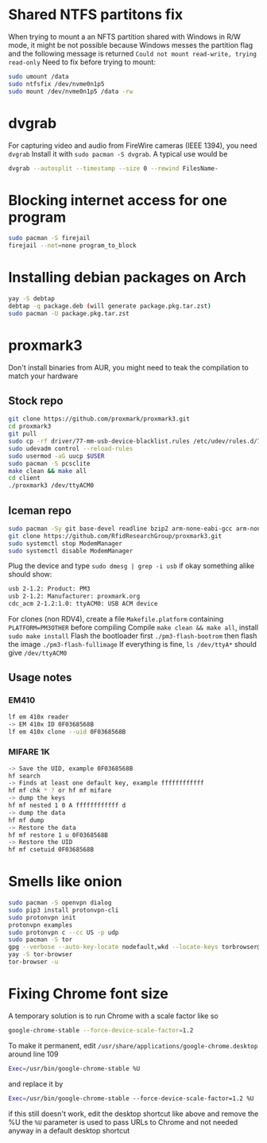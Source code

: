 # Shared NTFS partitons fix
When trying to mount a an NFTS partition shared with Windows in R/W mode, it might be not possible because Windows messes the partition flag and the following message is returned ``Could not mount read-write, trying read-only``
Need to fix before trying to mount:
````bash
sudo umount /data
sudo ntfsfix /dev/nvme0n1p5
sudo mount /dev/nvme0n1p5 /data -rw
````
# dvgrab
For capturing video and audio from FireWire cameras (IEEE 1394), you need ``dvgrab``
Install it with ``sudo pacman -S dvgrab``. A typical use would be

````bash
dvgrab --autosplit --timestamp --size 0 --rewind FilesName-
````
# Blocking internet access for one program
````bash
sudo pacman -S firejail
firejail --net=none program_to_block
````
# Installing debian packages on Arch
````bash
yay -S debtap
debtap -q package.deb (will generate package.pkg.tar.zst)
sudo pacman -U package.pkg.tar.zst
````
# proxmark3
Don't install binaries from AUR, you might need to teak the compilation to match your hardware
## Stock repo
````bash
git clone https://github.com/proxmark/proxmark3.git
cd proxmark3
git pull
sudo cp -rf driver/77-mm-usb-device-blacklist.rules /etc/udev/rules.d/77-mm-usb-device-blacklist.rules
sudo udevadm control --reload-rules
sudo usermod -aG uucp $USER
sudo pacman -S pcsclite
make clean && make all
cd client
./proxmark3 /dev/ttyACM0
````
## Iceman repo
````bash
sudo pacman -Sy git base-devel readline bzip2 arm-none-eabi-gcc arm-none-eabi-newlib qt5-base bluez --needed
git clone https://github.com/RfidResearchGroup/proxmark3.git
sudo systemctl stop ModemManager
sudo systemctl disable ModemManager
````
Plug the device and type `sudo dmesg | grep -i usb` if okay something alike should show:
````bash
usb 2-1.2: Product: PM3
usb 2-1.2: Manufacturer: proxmark.org
cdc_acm 2-1.2:1.0: ttyACM0: USB ACM device
````
For clones (non RDV4), create a file `Makefile.platform` containing `PLATFORM=PM3OTHER` before compiling
Compile `make clean && make all`, install `sudo make install`
Flash the bootloader first `./pm3-flash-bootrom` then flash the image `./pm3-flash-fullimage`
If everything is fine, `ls /dev/ttyA*` should give `/dev/ttyACM0`
## Usage notes
### EM410
````bash
lf em 410x reader
-> EM 410x ID 0F0368568B
lf em 410x clone --uid 0F0368568B
````
### MIFARE 1K
````bash
-> Save the UID, example 0F0368568B
hf search
-> Finds at least one default key, example ffffffffffff
hf mf chk * ? or hf mf mifare
-> dump the keys
hf mf nested 1 0 A ffffffffffff d
-> dump the data
hf mf dump
-> Restore the data
hf mf restore 1 u 0F0368568B
-> Restore the UID
hf mf csetuid 0F0368568B
````
# Smells like onion
````bash
sudo pacman -S openvpn dialog
sudo pip3 install protonvpn-cli
sudo protonvpn init
protonvpn examples
sudo protonvpn c --cc US -p udp
sudo pacman -S tor
gpg --verbose --auto-key-locate nodefault,wkd --locate-keys torbrowser@torproject.org
yay -S tor-browser
tor-browser -u
````
# Fixing Chrome font size
A temporary solution is to run Chrome with a scale factor like so
````bash
google-chrome-stable --force-device-scale-factor=1.2
````
To make it permanent, edit ``/usr/share/applications/google-chrome.desktop`` around line 109
````bash
Exec=/usr/bin/google-chrome-stable %U
````
and replace it by
````bash
Exec=/usr/bin/google-chrome-stable --force-device-scale-factor=1.2 %U
````
if this still doesn't work, edit the desktop shortcut like above and remove the %U
the ``%U`` parameter is used to pass URLs to Chrome and not needed anyway in a default desktop shortcut
